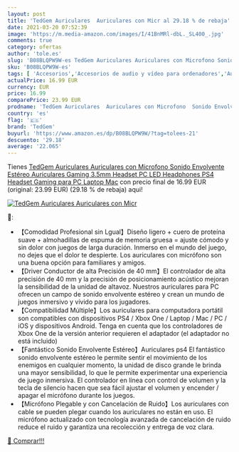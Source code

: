 ```yaml
---
layout: post
title: 'TedGem Auriculares  Auriculares con Micr al 29.18 % de rebaja'
date: 2021-03-20 07:52:39
image: 'https://m.media-amazon.com/images/I/41BnMRl-dbL._SL400_.jpg'
comments: true
category: ofertas
author: 'tole.es'
slug: 'B08BLQPW9W-es TedGem Auriculares Auriculares con Microfono Sonido...'
sku: 'B08BLQPW9W-es'
tags: [ 'Accesorios','Accesorios de audio y vídeo para ordenadores','Auriculares con micrófonos','Informática','ps4','tedgem', ]
actualPrice: 16.99 EUR
currency: EUR
price: 16.99
comparePrice: 23.99 EUR
prodname: 'TedGem Auriculares  Auriculares con Microfono  Sonido Envolvente Estéreo Auriculares Gaming  3.5mm Headset PC  LED Headphones PS4  Headset Gaming para PC Laptop Mac'
country: 'es'
flag: '🇪🇸'
brand: 'TedGem'
buyurl: 'https://www.amazon.es/dp/B08BLQPW9W/?tag=tolees-21'
descuento: '29.18'
average: '22.065'
---
```


Tienes [TedGem Auriculares  Auriculares con Microfono  Sonido Envolvente Estéreo Auriculares Gaming  3.5mm Headset PC  LED Headphones PS4  Headset Gaming para PC Laptop Mac](https://www.amazon.es/dp/B08BLQPW9W/?tag=tolees-21) con precio final de  16.99 EUR (original: 23.99 EUR) (29.18 %  de rebaja) aqui!

[![TedGem Auriculares  Auriculares con Micr](https://m.media-amazon.com/images/I/41BnMRl-dbL._SL400_.jpg)](https://www.amazon.es/dp/B08BLQPW9W/?tag=tolees-21)

🔎:

- 【Comodidad Profesional sin Lgual】Diseño ligero + cuero de proteína suave + almohadillas de espuma de memoria gruesa = ajuste cómodo y sin dolor con juegos de larga duración. Inmerso en el mundo del juego, no dejes que el dolor te despierte. Los auriculares con micrófono son una buena opción para familiares y amigos.
- 【Driver Conductor de alta Precisión de 40 mm】El controlador de alta precisión de 40 mm y la precisión de posicionamiento acústico mejoran la sensibilidad de la unidad de altavoz. Nuestros auriculares para PC ofrecen un campo de sonido envolvente estéreo y crean un mundo de juegos inmersivo y vívido para los jugadores.
- 【Compatibilidad Múltiple】Los auriculares para computadora portátil son compatibles con dispositivos PS4 / Xbox One / Laptop / Mac / PC / iOS y dispositivos Android. Tenga en cuenta que los controladores de Xbox One de la versión anterior requieren el adaptador (el adaptador no está incluido)
- 【Fantástico Sonido Envolvente Estéreo】Auriculares ps4 El fantástico sonido envolvente estéreo le permite sentir el movimiento de los enemigos en cualquier momento, la unidad de disco grande le brinda una mayor sensibilidad, lo que le permite experimentar una experiencia de juego inmersiva. El controlador en línea con control de volumen y la tecla de silencio hacen que sea fácil ajustar el volumen y encender / apagar el micrófono durante los juegos.
- 【Micrófono Plegable y con Cancelación de Ruido】Los auriculares con cable se pueden plegar cuando los auriculares no están en uso. El micrófono actualizado con tecnología avanzada de cancelación de ruido reduce el ruido y garantiza una recolección y entrega de voz clara.

[🛒 Comprar!!!](https://www.amazon.es/dp/B08BLQPW9W/?tag=tolees-21)
